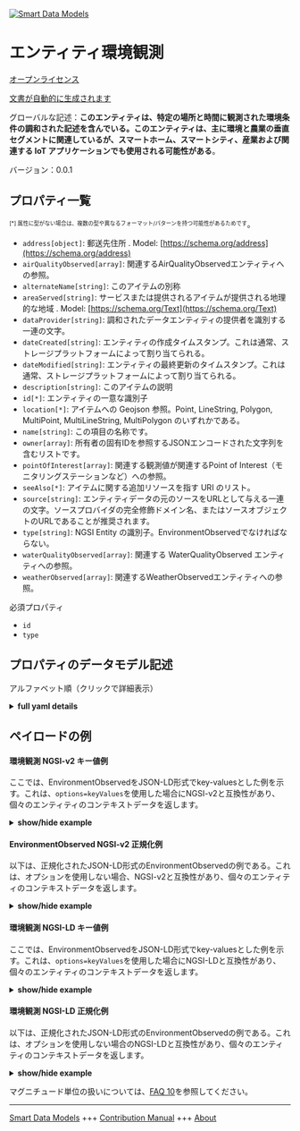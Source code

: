 <!-- 10-Header -->  
[![Smart Data Models](https://smartdatamodels.org/wp-content/uploads/2022/01/SmartDataModels_logo.png "Logo")](https://smartdatamodels.org)  
エンティティ環境観測  
==========<!-- /10-Header -->  
<!-- 15-License -->  
[オープンライセンス](https://github.com/smart-data-models//dataModel.Environment/blob/master/EnvironmentObserved/LICENSE.md)  
[文書が自動的に生成されます](https://docs.google.com/presentation/d/e/2PACX-1vTs-Ng5dIAwkg91oTTUdt8ua7woBXhPnwavZ0FxgR8BsAI_Ek3C5q97Nd94HS8KhP-r_quD4H0fgyt3/pub?start=false&loop=false&delayms=3000#slide=id.gb715ace035_0_60)  
<!-- /15-License -->  
<!-- 20-Description -->  
グローバルな記述：**このエンティティは、特定の場所と時間に観測された環境条件の調和された記述を含んでいる。このエンティティは、主に環境と農業の垂直セグメントに関連しているが、スマートホーム、スマートシティ、産業および関連する IoT アプリケーションでも使用される可能性がある**。  
バージョン：0.0.1  
<!-- /20-Description -->  
<!-- 30-PropertiesList -->  

## プロパティ一覧  

<sup><sub>[*] 属性に型がない場合は、複数の型や異なるフォーマット/パターンを持つ可能性があるためです</sub></sup>。  
- `address[object]`: 郵送先住所  . Model: [https://schema.org/address](https://schema.org/address)- `airQualityObserved[array]`: 関連するAirQualityObservedエンティティへの参照。  - `alternateName[string]`: このアイテムの別称  - `areaServed[string]`: サービスまたは提供されるアイテムが提供される地理的な地域  . Model: [https://schema.org/Text](https://schema.org/Text)- `dataProvider[string]`: 調和されたデータエンティティの提供者を識別する一連の文字。  - `dateCreated[string]`: エンティティの作成タイムスタンプ。これは通常、ストレージプラットフォームによって割り当てられる。  - `dateModified[string]`: エンティティの最終更新のタイムスタンプ。これは通常、ストレージプラットフォームによって割り当てられる。  - `description[string]`: このアイテムの説明  - `id[*]`: エンティティの一意な識別子  - `location[*]`: アイテムへの Geojson 参照。Point, LineString, Polygon, MultiPoint, MultiLineString, MultiPolygon のいずれかである。  - `name[string]`: この項目の名称です。  - `owner[array]`: 所有者の固有IDを参照するJSONエンコードされた文字列を含むリストです。  - `pointOfInterest[array]`: 関連する観測値が関連するPoint of Interest（モニタリングステーションなど）への参照。  - `seeAlso[*]`: アイテムに関する追加リソースを指す URI のリスト。  - `source[string]`: エンティティデータの元のソースをURLとして与える一連の文字。ソースプロバイダの完全修飾ドメイン名、またはソースオブジェクトのURLであることが推奨されます。  - `type[string]`: NGSI Entity の識別子。EnvironmentObservedでなければならない。  - `waterQualityObserved[array]`: 関連する WaterQualityObserved エンティティへの参照。  - `weatherObserved[array]`: 関連するWeatherObservedエンティティへの参照。  <!-- /30-PropertiesList -->  
<!-- 35-RequiredProperties -->  
必須プロパティ  
- `id`  - `type`  <!-- /35-RequiredProperties -->  
<!-- 40-RequiredProperties -->  
<!-- /40-RequiredProperties -->  
<!-- 50-DataModelHeader -->  
## プロパティのデータモデル記述  
アルファベット順（クリックで詳細表示）  
<!-- /50-DataModelHeader -->  
<!-- 60-ModelYaml -->  
<details><summary><strong>full yaml details</strong></summary>    
```yaml  
EnvironmentObserved:    
  description: 'This entity contains a harmonised description of the environmental conditions observed at a particular location and time. This entity is primarily associated with the vertical segment of the environment and agriculture but may also be used in smart home, smart cities, industry and related IoT applications.'    
  properties:    
    address:    
      description: The mailing address    
      properties:    
        addressCountry:    
          description: 'Property. The country. For example, Spain. Model:''https://schema.org/addressCountry'''    
          type: string    
        addressLocality:    
          description: 'Property. The locality in which the street address is, and which is in the region. Model:''https://schema.org/addressLocality'''    
          type: string    
        addressRegion:    
          description: 'Property. The region in which the locality is, and which is in the country. Model:''https://schema.org/addressRegion'''    
          type: string    
        district:    
          description: 'A district is a type of administrative division that, in some countries, is managed by the local government.'    
          type: string    
        postOfficeBoxNumber:    
          description: 'Property. The post office box number for PO box addresses. For example, 03578. Model:''https://schema.org/postOfficeBoxNumber'''    
          type: string    
        postalCode:    
          description: 'Property. The postal code. For example, 24004. Model:''https://schema.org/https://schema.org/postalCode'''    
          type: string    
        streetAddress:    
          description: 'Property. The street address. Model:''https://schema.org/streetAddress'''    
          type: string    
        streetNr:    
          description: Number identifying a specific property on a public street.    
          type: string    
      type: object    
      x-ngsi:    
        model: https://schema.org/address    
        type: Property    
    airQualityObserved:    
      description: A reference to associated AirQualityObserved entities.    
      items:    
        anyOf:    
          - description: Property. Identifier format of any NGSI entity    
            maxLength: 256    
            minLength: 1    
            pattern: '^[\w\-\.\{\}\$\+\*\[\]`|~^@!,: \\]+$'    
            type: string    
          - description: Property. Identifier format of any NGSI entity    
            format: uri    
            type: string    
        description: Relationship. A reference to associated AirQualityObserved entities.    
      type: array    
      x-ngsi:    
        type: Relationship    
    alternateName:    
      description: An alternative name for this item    
      type: string    
      x-ngsi:    
        type: Property    
    areaServed:    
      description: The geographic area where a service or offered item is provided    
      type: string    
      x-ngsi:    
        model: https://schema.org/Text    
        type: Property    
    dataProvider:    
      description: A sequence of characters identifying the provider of the harmonised data entity.    
      type: string    
      x-ngsi:    
        type: Property    
    dateCreated:    
      description: Entity creation timestamp. This will usually be allocated by the storage platform.    
      format: date-time    
      type: string    
      x-ngsi:    
        type: Property    
    dateModified:    
      description: Timestamp of the last modification of the entity. This will usually be allocated by the storage platform.    
      format: date-time    
      type: string    
      x-ngsi:    
        type: Property    
    description:    
      description: A description of this item    
      type: string    
      x-ngsi:    
        type: Property    
    id:    
      anyOf: &environmentobserved_-_properties_-_owner_-_items_-_anyof    
        - description: Property. Identifier format of any NGSI entity    
          maxLength: 256    
          minLength: 1    
          pattern: ^[\w\-\.\{\}\$\+\*\[\]`|~^@!,:\\]+$    
          type: string    
        - description: Property. Identifier format of any NGSI entity    
          format: uri    
          type: string    
      description: Unique identifier of the entity    
      x-ngsi:    
        type: Property    
    location:    
      description: 'Geojson reference to the item. It can be Point, LineString, Polygon, MultiPoint, MultiLineString or MultiPolygon'    
      oneOf:    
        - description: GeoProperty. Geojson reference to the item. Point    
          properties:    
            bbox:    
              items:    
                type: number    
              minItems: 4    
              type: array    
            coordinates:    
              items:    
                type: number    
              minItems: 2    
              type: array    
            type:    
              enum:    
                - Point    
              type: string    
          required:    
            - type    
            - coordinates    
          title: GeoJSON Point    
          type: object    
        - description: GeoProperty. Geojson reference to the item. LineString    
          properties:    
            bbox:    
              items:    
                type: number    
              minItems: 4    
              type: array    
            coordinates:    
              items:    
                items:    
                  type: number    
                minItems: 2    
                type: array    
              minItems: 2    
              type: array    
            type:    
              enum:    
                - LineString    
              type: string    
          required:    
            - type    
            - coordinates    
          title: GeoJSON LineString    
          type: object    
        - description: GeoProperty. Geojson reference to the item. Polygon    
          properties:    
            bbox:    
              items:    
                type: number    
              minItems: 4    
              type: array    
            coordinates:    
              items:    
                items:    
                  items:    
                    type: number    
                  minItems: 2    
                  type: array    
                minItems: 4    
                type: array    
              type: array    
            type:    
              enum:    
                - Polygon    
              type: string    
          required:    
            - type    
            - coordinates    
          title: GeoJSON Polygon    
          type: object    
        - description: GeoProperty. Geojson reference to the item. MultiPoint    
          properties:    
            bbox:    
              items:    
                type: number    
              minItems: 4    
              type: array    
            coordinates:    
              items:    
                items:    
                  type: number    
                minItems: 2    
                type: array    
              type: array    
            type:    
              enum:    
                - MultiPoint    
              type: string    
          required:    
            - type    
            - coordinates    
          title: GeoJSON MultiPoint    
          type: object    
        - description: GeoProperty. Geojson reference to the item. MultiLineString    
          properties:    
            bbox:    
              items:    
                type: number    
              minItems: 4    
              type: array    
            coordinates:    
              items:    
                items:    
                  items:    
                    type: number    
                  minItems: 2    
                  type: array    
                minItems: 2    
                type: array    
              type: array    
            type:    
              enum:    
                - MultiLineString    
              type: string    
          required:    
            - type    
            - coordinates    
          title: GeoJSON MultiLineString    
          type: object    
        - description: GeoProperty. Geojson reference to the item. MultiLineString    
          properties:    
            bbox:    
              items:    
                type: number    
              minItems: 4    
              type: array    
            coordinates:    
              items:    
                items:    
                  items:    
                    items:    
                      type: number    
                    minItems: 2    
                    type: array    
                  minItems: 4    
                  type: array    
                type: array    
              type: array    
            type:    
              enum:    
                - MultiPolygon    
              type: string    
          required:    
            - type    
            - coordinates    
          title: GeoJSON MultiPolygon    
          type: object    
      x-ngsi:    
        type: GeoProperty    
    name:    
      description: The name of this item.    
      type: string    
      x-ngsi:    
        type: Property    
    owner:    
      description: A List containing a JSON encoded sequence of characters referencing the unique Ids of the owner(s)    
      items:    
        anyOf: *environmentobserved_-_properties_-_owner_-_items_-_anyof    
        description: Property. Unique identifier of the entity    
      type: array    
      x-ngsi:    
        type: Property    
    pointOfInterest:    
      description: A reference to associated Points of Interest (e.g. monitoring stations) that the associated observations are related to.    
      items:    
        anyOf:    
          - description: Property. Identifier format of any NGSI entity    
            maxLength: 256    
            minLength: 1    
            pattern: ^[\w\-\.\{\}\$\+\*\[\]`|~^@!,:\\]+$    
            type: string    
          - description: Property. Identifier format of any NGSI entity    
            format: uri    
            type: string    
        description: Relationship. A reference to associated Points of Interest (e.g. monitoring stations) that the associated observations are related to.    
      type: array    
      x-ngsi:    
        type: Relationship    
    seeAlso:    
      description: list of uri pointing to additional resources about the item    
      oneOf:    
        - items:    
            format: uri    
            type: string    
          minItems: 1    
          type: array    
        - format: uri    
          type: string    
      x-ngsi:    
        type: Property    
    source:    
      description: 'A sequence of characters giving the original source of the entity data as a URL. Recommended to be the fully qualified domain name of the source provider, or the URL to the source object.'    
      type: string    
      x-ngsi:    
        type: Property    
    type:    
      description: NGSI Entity identifier. It has to be EnvironmentObserved    
      enum:    
        - EnvironmentObserved    
      type: string    
      x-ngsi:    
        type: Property    
    waterQualityObserved:    
      description: A reference to associated WaterQualityObserved entities.    
      items:    
        anyOf:    
          - description: Property. Identifier format of any NGSI entity    
            maxLength: 256    
            minLength: 1    
            pattern: '^[\w\-\.\{\}\$\+\*\[\]`|~^@!,: \\]+$'    
            type: string    
          - description: Property. Identifier format of any NGSI entity    
            format: uri    
            type: string    
      type: array    
      x-ngsi:    
        type: Relationship    
    weatherObserved:    
      description: A reference to associated WeatherObserved entities.    
      items:    
        anyOf:    
          - description: Property. Identifier format of any NGSI entity    
            maxLength: 256    
            minLength: 1    
            pattern: '^[\w\-\.\{\}\$\+\*\[\]`|~^@!,: \\]+$'    
            type: string    
          - description: Property. Identifier format of any NGSI entity    
            format: uri    
            type: string    
      type: array    
      x-ngsi:    
        type: Relationship    
  required:    
    - id    
    - type    
  type: object    
  x-derived-from: ""    
  x-disclaimer: 'Redistribution and use in source and binary forms, with or without modification, are permitted  provided that the license conditions are met. Copyleft (c) 2022 Contributors to Smart Data Models Program'    
  x-license-url: https://github.com/smart-data-models/dataModel.Environment/blob/master/EnvironmentObserved/LICENSE.md    
  x-model-schema: https://smart-data-models.github.io/dataModel.Environment/EnvironmentObserved/schema.json    
  x-model-tags: GSMA    
  x-version: 0.0.1    
```  
</details>    
<!-- /60-ModelYaml -->  
<!-- 70-MiddleNotes -->  
<!-- /70-MiddleNotes -->  
<!-- 80-Examples -->  
## ペイロードの例  
#### 環境観測 NGSI-v2 キー値例  
ここでは、EnvironmentObservedをJSON-LD形式でkey-valuesとした例を示す。これは、`options=keyValues`を使用した場合にNGSI-v2と互換性があり、個々のエンティティのコンテキストデータを返します。  
<details><summary><strong>show/hide example</strong></summary>    
```json  
{  
  "id": "urn:ngsi-ld:EnvironmentObserved:33f02632-74f4-4c96-9ba1-e26945de9481",  
  "type": "EnvironmentObserved",  
  "source": "https://source.example.com",  
  "dataProvider": "https://provider.example.com",  
  "location": {  
    "type": "Point",  
    "coordinates": [  
      -104.99404,  
      39.75621  
    ]  
  },  
  "pointOfInterest": [  
    "urn:ngsi-ld:POI:cdfd9cb8-ae2b-47cb-a43a-b9767ffd5c84",  
    "urn:ngsi-ld:POI:42dcd5ea-46db-11e8-bea0-772aba733f93",  
    "urn:ngsi-ld:POI:4912d78e-46db-11e8-8572-ab2b8e55590b"  
  ],  
  "weatherObserved": [  
    "urn:ngsi-ld:WeatherObserved:fae29f4c-0691-4bab-bef8-ad1cd165cc28",  
    "urn:ngsi-ld:WeatherObserved:1c7a2711-ae38-4ea9-8f9f-627067067d53"  
  ],  
  "airQualityObserved": [  
    "urn:ngsi-ld:AirQualityObserved:4b8b09c9-ce54-46de-8067-5591e02d8f29",  
    "urn:ngsi-ld:WeatherObserved:08a14933-b44d-4297-b2d2-2c3f3844012e"  
  ],  
  "waterQualityObserved": [  
    "urn:ngsi-ld:WeatherObserved:68a83e68-61e6-4e3c-975c-5b301c184ca6",  
    "urn:ngsi-ld:WeatherObserved:b01518e3-2b60-4bbd-9783-3af0d660349e"  
  ]  
}  
```  
</details>  
#### EnvironmentObserved NGSI-v2 正規化例  
以下は、正規化されたJSON-LD形式のEnvironmentObservedの例である。これは、オプションを使用しない場合、NGSI-v2と互換性があり、個々のエンティティのコンテキストデータを返します。  
<details><summary><strong>show/hide example</strong></summary>    
```json  
{  
  "id": "urn:ngsi-ld:EnvironmentObserved:33f02632-74f4-4c96-9ba1-e26945de9481",  
  "type": "EnvironmentObserved",  
  "source": {  
    "type": "URL",  
    "value": "https://source.example.com"  
  },  
  "dataProvider": {  
    "type": "URL",  
    "value": "https://provider.example.com"  
  },  
  "location": {  
    "type": "geo:json",  
    "value": {  
      "type": "Point",  
      "coordinates": [  
        -104.99404,  
        39.75621  
      ]  
    }  
  },  
  "pointOfInterest": {  
    "type": "Relationship",  
    "value": [  
      "urn:ngsi-ld:POI:cdfd9cb8-ae2b-47cb-a43a-b9767ffd5c84",  
      "urn:ngsi-ld:POI:42dcd5ea-46db-11e8-bea0-772aba733f93",  
      "urn:ngsi-ld:POI:4912d78e-46db-11e8-8572-ab2b8e55590b"  
    ]  
  },  
  "weatherObserved": {  
    "type": "Relationship",  
    "value": [  
      "urn:ngsi-ld:WeatherObserved:fae29f4c-0691-4bab-bef8-ad1cd165cc28",  
      "urn:ngsi-ld:WeatherObserved:1c7a2711-ae38-4ea9-8f9f-627067067d53"  
    ]  
  },  
  "airQualityObserved": {  
    "type": "Relationship",  
    "value": [  
      "urn:ngsi-ld:AirQualityObserved:4b8b09c9-ce54-46de-8067-5591e02d8f29",  
      "urn:ngsi-ld:WeatherObserved:08a14933-b44d-4297-b2d2-2c3f3844012e"  
    ]  
  },  
  "waterQualityObserved": {  
    "type": "Relationship",  
    "value": [  
      "urn:ngsi-ld:WeatherObserved:68a83e68-61e6-4e3c-975c-5b301c184ca6",  
      "urn:ngsi-ld:WeatherObserved:b01518e3-2b60-4bbd-9783-3af0d660349e"  
    ]  
  }  
}  
```  
</details>  
#### 環境観測 NGSI-LD キー値例  
ここでは、EnvironmentObservedをJSON-LD形式でkey-valuesとした例を示す。これは、`options=keyValues`を使用した場合にNGSI-LDと互換性があり、個々のエンティティのコンテキストデータを返します。  
<details><summary><strong>show/hide example</strong></summary>    
```json  
{  
    "id": "urn:ngsi-ld:EnvironmentObserved:33f02632-74f4-4c96-9ba1-e26945de9481",  
    "type": "EnvironmentObserved",  
    "airQualityObserved": [  
        "urn:ngsi-ld:AirQualityObserved:4b8b09c9-ce54-46de-8067-5591e02d8f29",  
        "urn:ngsi-ld:WeatherObserved:08a14933-b44d-4297-b2d2-2c3f3844012e"  
    ],  
    "dataProvider": "https://provider.example.com",  
    "location": {  
        "type": "Point",  
        "coordinates": [  
            -104.99404,  
            39.75621  
        ]  
    },  
    "pointOfInterest": [  
        "urn:ngsi-ld:POI:cdfd9cb8-ae2b-47cb-a43a-b9767ffd5c84",  
        "urn:ngsi-ld:POI:42dcd5ea-46db-11e8-bea0-772aba733f93",  
        "urn:ngsi-ld:POI:4912d78e-46db-11e8-8572-ab2b8e55590b"  
    ],  
    "source": "https://source.example.com",  
    "waterQualityObserved": [  
        "urn:ngsi-ld:WeatherObserved:68a83e68-61e6-4e3c-975c-5b301c184ca6",  
        "urn:ngsi-ld:WeatherObserved:b01518e3-2b60-4bbd-9783-3af0d660349e"  
    ],  
    "weatherObserved": [  
        "urn:ngsi-ld:WeatherObserved:fae29f4c-0691-4bab-bef8-ad1cd165cc28",  
        "urn:ngsi-ld:WeatherObserved:1c7a2711-ae38-4ea9-8f9f-627067067d53"  
    ],  
    "@context": [  
        "https://smartdatamodels.github.io/dataModel.Environment/context.jsonld",  
        "https://raw.githubusercontent.com/smart-data-models/dataModel.Environment/master/context.jsonld"  
    ]  
}  
```  
</details>  
#### 環境観測 NGSI-LD 正規化例  
以下は、正規化されたJSON-LD形式のEnvironmentObservedの例である。これは、オプションを使用しない場合のNGSI-LDと互換性があり、個々のエンティティのコンテキストデータを返します。  
<details><summary><strong>show/hide example</strong></summary>    
```json  
{  
    "id": "urn:ngsi-ld:EnvironmentObserved:33f02632-74f4-4c96-9ba1-e26945de9481",  
    "type": "EnvironmentObserved",  
    "airQualityObserved": {  
        "type": "Relationship",  
        "object": [  
            "urn:ngsi-ld:AirQualityObserved:4b8b09c9-ce54-46de-8067-5591e02d8f29",  
            "urn:ngsi-ld:WeatherObserved:08a14933-b44d-4297-b2d2-2c3f3844012e"  
        ]  
    },  
    "dataProvider": {  
        "type": "Property",  
        "value": "https://provider.example.com"  
    },  
    "location": {  
        "type": "GeoProperty",  
        "value": {  
            "type": "Point",  
            "coordinates": [  
                -104.99404,  
                39.75621  
            ]  
        }  
    },  
    "pointOfInterest": {  
        "type": "Relationship",  
        "object": [  
            "urn:ngsi-ld:POI:cdfd9cb8-ae2b-47cb-a43a-b9767ffd5c84",  
            "urn:ngsi-ld:POI:42dcd5ea-46db-11e8-bea0-772aba733f93",  
            "urn:ngsi-ld:POI:4912d78e-46db-11e8-8572-ab2b8e55590b"  
        ]  
    },  
    "source": {  
        "type": "Property",  
        "value": "https://source.example.com"  
    },  
    "waterQualityObserved": {  
        "type": "Relationship",  
        "object": [  
            "urn:ngsi-ld:WeatherObserved:68a83e68-61e6-4e3c-975c-5b301c184ca6",  
            "urn:ngsi-ld:WeatherObserved:b01518e3-2b60-4bbd-9783-3af0d660349e"  
        ]  
    },  
    "weatherObserved": {  
        "type": "Relationship",  
        "object": [  
            "urn:ngsi-ld:WeatherObserved:fae29f4c-0691-4bab-bef8-ad1cd165cc28",  
            "urn:ngsi-ld:WeatherObserved:1c7a2711-ae38-4ea9-8f9f-627067067d53"  
        ]  
    },  
    "@context": [  
        "https://smartdatamodels.github.io/dataModel.Transportation/context.jsonld",  
        "https://raw.githubusercontent.com/smart-data-models/dataModel.Environment/master/context.jsonld"  
    ]  
}  
```  
</details><!-- /80-Examples -->  
<!-- 90-FooterNotes -->  
<!-- /90-FooterNotes -->  
<!-- 95-Units -->  
マグニチュード単位の扱いについては、[FAQ 10](https://smartdatamodels.org/index.php/faqs/)を参照してください。  
<!-- /95-Units -->  
<!-- 97-LastFooter -->  
---  
[Smart Data Models](https://smartdatamodels.org) +++ [Contribution Manual](https://bit.ly/contribution_manual) +++ [About](https://bit.ly/Introduction_SDM)<!-- /97-LastFooter -->  

